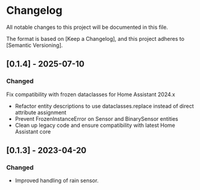 # Changelog

All notable changes to this project will be documented in this file.

The format is based on [Keep a Changelog],
and this project adheres to [Semantic Versioning].

## [0.1.4] - 2025-07-10

### Changed

Fix compatibility with frozen dataclasses for Home Assistant 2024.x

- Refactor entity descriptions to use dataclasses.replace instead of direct attribute assignment
- Prevent FrozenInstanceError on Sensor and BinarySensor entities
- Clean up legacy code and ensure compatibility with latest Home Assistant core

## [0.1.3] - 2023-04-20

### Changed

- Improved handling of rain sensor.
